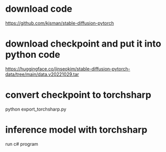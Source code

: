 # download code
https://github.com/kjsman/stable-diffusion-pytorch

# download checkpoint and put it into python code
https://huggingface.co/jinseokim/stable-diffusion-pytorch-data/tree/main/data.v20221029.tar

# convert checkpoint to torchsharp
python export_torchsharp.py

# inference model with torchsharp
run c# program

